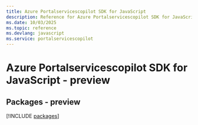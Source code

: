 ```yaml
---
title: Azure Portalservicescopilot SDK for JavaScript
description: Reference for Azure Portalservicescopilot SDK for JavaScript
ms.date: 10/03/2025
ms.topic: reference
ms.devlang: javascript
ms.service: portalservicescopilot
---
```

# Azure Portalservicescopilot SDK for JavaScript - preview
## Packages - preview
[!INCLUDE [packages](portalservicescopilot-index.md)]